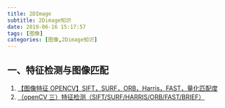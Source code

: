 ```yaml
---
title: 2DImage
subtitle: 2Dimage知识
date: 2019-06-16 15:17:57
tags: [图像]
categories: [图像,2Dimage知识]
---
```




<!--more-->

## 一、特征检测与图像匹配

1. [【图像特征 OPENCV】SIFT，SURF，ORB，Harris，FAST，量化匹配度](https://blog.csdn.net/github_36570274/article/details/79870113)
3. [（openCV 三）特征检测（SIFT/SURF/HARRIS/ORB/FAST/BRIEF）](https://blog.csdn.net/niuniu0243111006/article/details/89333796)
